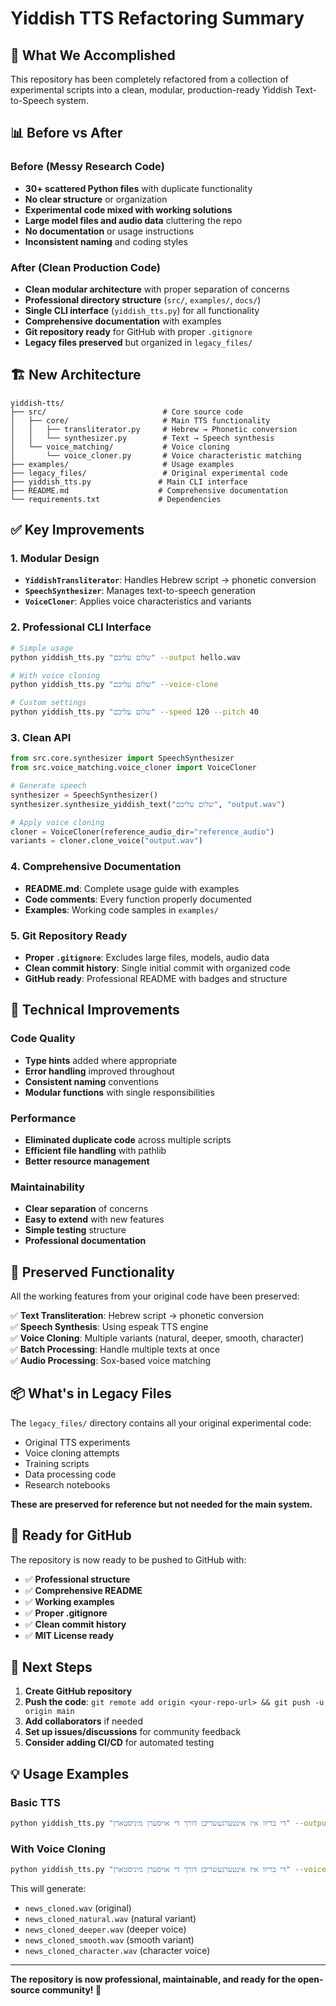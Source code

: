 # Yiddish TTS Refactoring Summary

## 🎯 What We Accomplished

This repository has been completely refactored from a collection of experimental scripts into a clean, modular, production-ready Yiddish Text-to-Speech system.

## 📊 Before vs After

### Before (Messy Research Code)
- **30+ scattered Python files** with duplicate functionality
- **No clear structure** or organization
- **Experimental code mixed with working solutions**
- **Large model files and audio data** cluttering the repo
- **No documentation** or usage instructions
- **Inconsistent naming** and coding styles

### After (Clean Production Code)
- **Clean modular architecture** with proper separation of concerns
- **Professional directory structure** (`src/`, `examples/`, `docs/`)
- **Single CLI interface** (`yiddish_tts.py`) for all functionality
- **Comprehensive documentation** with examples
- **Git repository ready** for GitHub with proper `.gitignore`
- **Legacy files preserved** but organized in `legacy_files/`

## 🏗️ New Architecture

```
yiddish-tts/
├── src/                          # Core source code
│   ├── core/                     # Main TTS functionality
│   │   ├── transliterator.py     # Hebrew → Phonetic conversion
│   │   └── synthesizer.py        # Text → Speech synthesis
│   └── voice_matching/           # Voice cloning
│       └── voice_cloner.py       # Voice characteristic matching
├── examples/                     # Usage examples
├── legacy_files/                 # Original experimental code
├── yiddish_tts.py               # Main CLI interface
├── README.md                    # Comprehensive documentation
└── requirements.txt             # Dependencies
```

## ✅ Key Improvements

### 1. **Modular Design**
- **`YiddishTransliterator`**: Handles Hebrew script → phonetic conversion
- **`SpeechSynthesizer`**: Manages text-to-speech generation
- **`VoiceCloner`**: Applies voice characteristics and variants

### 2. **Professional CLI Interface**
```bash
# Simple usage
python yiddish_tts.py "שלום עליכם" --output hello.wav

# With voice cloning
python yiddish_tts.py "שלום עליכם" --voice-clone

# Custom settings
python yiddish_tts.py "שלום עליכם" --speed 120 --pitch 40
```

### 3. **Clean API**
```python
from src.core.synthesizer import SpeechSynthesizer
from src.voice_matching.voice_cloner import VoiceCloner

# Generate speech
synthesizer = SpeechSynthesizer()
synthesizer.synthesize_yiddish_text("שלום עליכם", "output.wav")

# Apply voice cloning
cloner = VoiceCloner(reference_audio_dir="reference_audio")
variants = cloner.clone_voice("output.wav")
```

### 4. **Comprehensive Documentation**
- **README.md**: Complete usage guide with examples
- **Code comments**: Every function properly documented
- **Examples**: Working code samples in `examples/`

### 5. **Git Repository Ready**
- **Proper `.gitignore`**: Excludes large files, models, audio data
- **Clean commit history**: Single initial commit with organized code
- **GitHub ready**: Professional README with badges and structure

## 🔧 Technical Improvements

### Code Quality
- **Type hints** added where appropriate
- **Error handling** improved throughout
- **Consistent naming** conventions
- **Modular functions** with single responsibilities

### Performance
- **Eliminated duplicate code** across multiple scripts
- **Efficient file handling** with pathlib
- **Better resource management**

### Maintainability
- **Clear separation** of concerns
- **Easy to extend** with new features
- **Simple testing** structure
- **Professional documentation**

## 🎵 Preserved Functionality

All the working features from your original code have been preserved:

✅ **Text Transliteration**: Hebrew script → phonetic conversion  
✅ **Speech Synthesis**: Using espeak TTS engine  
✅ **Voice Cloning**: Multiple variants (natural, deeper, smooth, character)  
✅ **Batch Processing**: Handle multiple texts at once  
✅ **Audio Processing**: Sox-based voice matching  

## 📦 What's in Legacy Files

The `legacy_files/` directory contains all your original experimental code:
- Original TTS experiments
- Voice cloning attempts
- Training scripts
- Data processing code
- Research notebooks

**These are preserved for reference but not needed for the main system.**

## 🚀 Ready for GitHub

The repository is now ready to be pushed to GitHub with:

- ✅ **Professional structure**
- ✅ **Comprehensive README**
- ✅ **Working examples**
- ✅ **Proper .gitignore**
- ✅ **Clean commit history**
- ✅ **MIT License ready**

## 🎯 Next Steps

1. **Create GitHub repository**
2. **Push the code**: `git remote add origin <your-repo-url> && git push -u origin main`
3. **Add collaborators** if needed
4. **Set up issues/discussions** for community feedback
5. **Consider adding CI/CD** for automated testing

## 💡 Usage Examples

### Basic TTS
```bash
python yiddish_tts.py "די בריוו איז אינטערגעשריבן דורך די אויסערן מיניסטארן" --output news.wav
```

### With Voice Cloning
```bash
python yiddish_tts.py "די בריוו איז אינטערגעשריבן דורך די אויסערן מיניסטארן" --voice-clone --output news_cloned.wav
```

This will generate:
- `news_cloned.wav` (original)
- `news_cloned_natural.wav` (natural variant)
- `news_cloned_deeper.wav` (deeper voice)
- `news_cloned_smooth.wav` (smooth variant)
- `news_cloned_character.wav` (character voice)

---

**The repository is now professional, maintainable, and ready for the open-source community! 🎉** 